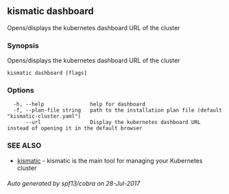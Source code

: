 ## kismatic dashboard

Opens/displays the kubernetes dashboard URL of the cluster

### Synopsis


Opens/displays the kubernetes dashboard URL of the cluster

```
kismatic dashboard [flags]
```

### Options

```
  -h, --help               help for dashboard
  -f, --plan-file string   path to the installation plan file (default "kismatic-cluster.yaml")
      --url                Display the kubernetes dashboard URL instead of opening it in the default browser
```

### SEE ALSO
* [kismatic](kismatic.md)	 - kismatic is the main tool for managing your Kubernetes cluster

###### Auto generated by spf13/cobra on 28-Jul-2017
